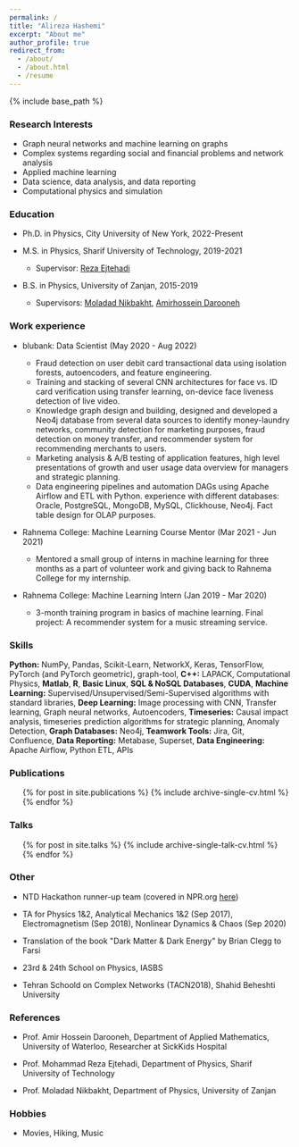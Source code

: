 ```yaml
---
permalink: /
title: "Alireza Hashemi"
excerpt: "About me"
author_profile: true
redirect_from: 
  - /about/
  - /about.html
  - /resume
---
```


{% include base_path %}

### Research Interests

* Graph neural networks and machine learning on graphs
* Complex systems regarding social and financial problems and network analysis
* Applied machine learning
* Data science, data analysis, and data reporting
* Computational physics and simulation

### Education

* Ph.D. in Physics, City University of New York, 2022-Present

* M.S. in Physics, Sharif University of Technology, 2019-2021
  * Supervisor: [Reza Ejtehadi](https://scholar.google.com/citations?user=FKH-RL4AAAAJ&hl=en)

* B.S. in Physics, University of Zanjan, 2015-2019
  * Supervisors: [Moladad Nikbakht](https://scholar.google.com/citations?user=0OdzVUwAAAAJ&hl=en), [Amirhossein Darooneh](https://www.researchgate.net/profile/Amir-Darooneh)


### Work experience

* blubank: Data Scientist (May 2020 - Aug 2022)
  * Fraud detection on user debit card transactional data using isolation forests, autoencoders, and feature engineering.
  * Training and stacking of several CNN architectures for face vs. ID card verification using transfer learning, on-device face liveness detection of live video.
  * Knowledge graph design and building, designed and developed a Neo4j database from several data sources to identify money-laundry networks, community detection for marketing purposes, fraud detection on money transfer, and recommender system for recommending merchants to users.
  * Marketing analysis & A/B testing of application features, high level presentations of growth and user usage data overview for managers and strategic planning.
  * Data engineering pipelines and automation DAGs using Apache Airflow and ETL with Python. experience with different databases: Oracle, PostgreSQL, MongoDB, MySQL, Clickhouse, Neo4j. Fact table design for OLAP purposes.

* Rahnema College: Machine Learning Course Mentor (Mar 2021 - Jun 2021)
  * Mentored a small group of interns in machine learning for three months as a part of volunteer work and giving back to Rahnema College for my internship.

* Rahnema College: Machine Learning Intern (Jan 2019 - Mar 2020)
  * 3-month training program in basics of machine learning. Final project: A recommender system for a music streaming
service.
  
### Skills

**Python:** NumPy, Pandas, Scikit-Learn, NetworkX, Keras, TensorFlow, PyTorch (and PyTorch geometric), graph-tool, **C++:** LAPACK, Computational Physics, **Matlab**, **R**, **Basic Linux**, **SQL & NoSQL Databases**, **CUDA**, **Machine Learning:** Supervised/Unsupervised/Semi-Supervised algorithms with standard libraries, **Deep Learning:** Image processing with CNN, Transfer learning, Graph neural networks, Autoencoders, **Timeseries:** Causal impact analysis, timeseries prediction algorithms for strategic planning, Anomaly Detection, **Graph Databases:** Neo4j, **Teamwork Tools:** Jira, Git, Confluence, **Data Reporting:** Metabase, Superset, **Data Engineering:** Apache Airflow, Python ETL, APIs


### Publications

  <ul>{% for post in site.publications %}
    {% include archive-single-cv.html %}
  {% endfor %}</ul>
  
### Talks

  <ul>{% for post in site.talks %}
    {% include archive-single-talk-cv.html %}
  {% endfor %}</ul>
  
### Other

* NTD Hackathon runner-up team (covered in NPR.org [here](https://www.npr.org/sections/goatsandsoda/2021/06/10/1004317823/ready-set-think-hackathon-aims-to-kill-off-fake-health-rumors?t=1623391758841&t=1623400525877&t=1623401989271))

* TA for Physics 1&2, Analytical Mechanics 1&2 (Sep 2017), Electromagnetism (Sep 2018), Nonlinear Dynamics & Chaos (Sep 2020)

* Translation of the book "Dark Matter & Dark Energy" by Brian Clegg to Farsi

* 23rd & 24th School on Physics, IASBS

* Tehran Schoold on Complex Networks (TACN2018), Shahid Beheshti University

### References

* Prof. Amir Hossein Darooneh, Department of Applied Mathematics, University of Waterloo, Researcher at SickKids Hospital

* Prof. Mohammad Reza Ejtehadi, Department of Physics, Sharif University of Technology

* Prof. Moladad Nikbakht, Department of Physics, University of Zanjan

### Hobbies

* Movies, Hiking, Music
